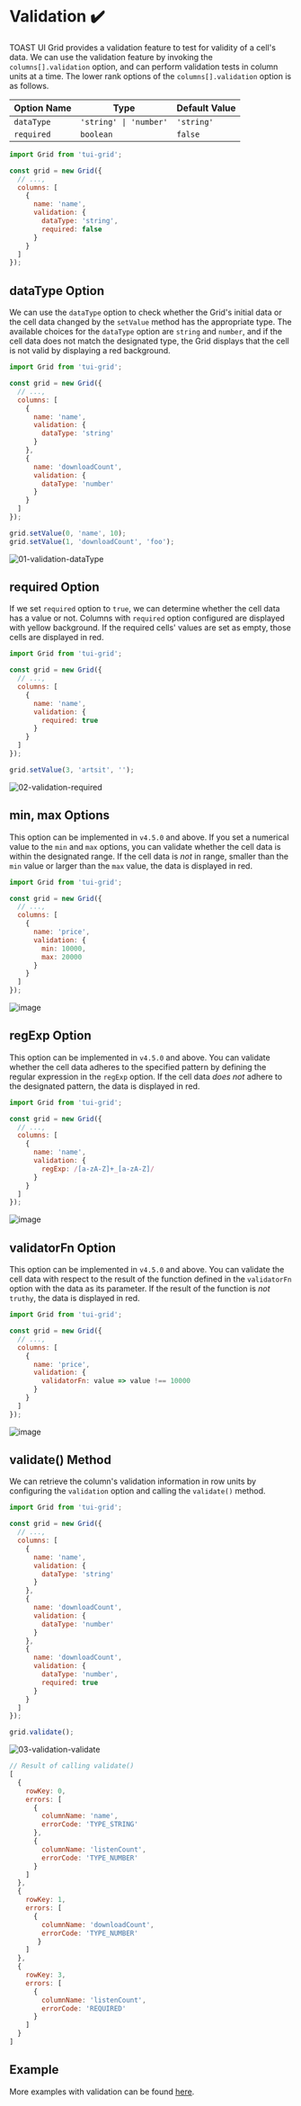 # Validation ✔️

TOAST UI Grid provides a validation feature to test for validity of a cell's data. We can use the validation feature by invoking the `columns[].validation` option, and can perform validation tests in column units at a time. The lower rank options of the `columns[].validation` option is as follows. 

| Option Name | Type | Default Value |
| --- | --- | --- |
| `dataType` | `'string' \| 'number'` | `'string'` |
| `required` | `boolean` | `false` |

```js
import Grid from 'tui-grid';

const grid = new Grid({
  // ...,
  columns: [
    {
      name: 'name',
      validation: {
        dataType: 'string',
        required: false
      }
    }
  ]
});
```

## dataType Option

We can use the `dataType` option to check whether the Grid's initial data or the cell data changed by the `setValue` method has the appropriate type. The available choices for the `dataType` option are `string` and `number`, and if the cell data does not match the designated type, the Grid displays that the cell is not valid by displaying a red background. 

```js
import Grid from 'tui-grid';

const grid = new Grid({
  // ...,
  columns: [
    {
      name: 'name',
      validation: {
        dataType: 'string'
      }
    },
    {
      name: 'downloadCount',
      validation: {
        dataType: 'number'
      }
    }
  ]
});

grid.setValue(0, 'name', 10);
grid.setValue(1, 'downloadCount', 'foo');
```
![01-validation-dataType](https://user-images.githubusercontent.com/18183560/61283083-81ec0480-a7f7-11e9-9d57-07f729d6346b.png)

## required Option

If we set `required` option to `true`, we can determine whether the cell data has a value or not. Columns with `required` option configured are displayed with yellow background. If the required cells' values are set as empty, those cells are displayed in red. 

```js
import Grid from 'tui-grid';

const grid = new Grid({
  // ...,
  columns: [
    {
      name: 'name',
      validation: {
        required: true
      }
    }
  ]
});

grid.setValue(3, 'artsit', '');
```
![02-validation-required](https://user-images.githubusercontent.com/18183560/61283084-81ec0480-a7f7-11e9-9e82-715f8da22ecd.png)

## min, max Options

This option can be implemented in `v4.5.0` and above. If you set a numerical value to the `min` and `max` options, you can validate whether the cell data is within the designated range. If the cell data is *not* in range, smaller than the `min` value or larger than the `max` value, the data is displayed in red.

```js
import Grid from 'tui-grid';

const grid = new Grid({
  // ...,
  columns: [
    {
      name: 'price',
      validation: {
        min: 10000,
        max: 20000
      }
    }
  ]
});
```

![image](https://user-images.githubusercontent.com/35371660/63257029-dc272c00-c2b3-11e9-8e2e-fa878577cd15.png)

## regExp Option

This option can be implemented in `v4.5.0` and above. You can validate whether the cell data adheres to the specified pattern by defining the regular expression in the `regExp` option. If the cell data *does not* adhere to the designated pattern, the data is displayed in red. 

```js
import Grid from 'tui-grid';

const grid = new Grid({
  // ...,
  columns: [
    {
      name: 'name',
      validation: {
        regExp: /[a-zA-Z]+_[a-zA-Z]/
      }
    }
  ]
});
```

![image](https://user-images.githubusercontent.com/35371660/63257294-67082680-c2b4-11e9-8e76-6a5b80e10d2b.png)

## validatorFn Option

This option can be implemented in `v4.5.0` and above. You can validate the cell data with respect to the result of the function defined in the `validatorFn` option with the data as its parameter. If the result of the function is *not* `truthy`, the data is displayed in red.

```js
import Grid from 'tui-grid';

const grid = new Grid({
  // ...,
  columns: [
    {
      name: 'price',
      validation: {
        validatorFn: value => value !== 10000
      }
    }
  ]
});
```

![image](https://user-images.githubusercontent.com/35371660/63257621-26f57380-c2b5-11e9-9237-ea927cfa014e.png)

## validate() Method

We can retrieve the column's validation information in row units by configuring the `validation` option and calling the `validate()` method. 

```js
import Grid from 'tui-grid';

const grid = new Grid({
  // ...,
  columns: [
    {
      name: 'name',
      validation: {
        dataType: 'string'
      }
    },
    {
      name: 'downloadCount',
      validation: {
        dataType: 'number'
      }
    },
    {
      name: 'downloadCount',
      validation: {
        dataType: 'number',
        required: true
      }
    }
  ]
});

grid.validate();
```

![03-validation-validate](https://user-images.githubusercontent.com/18183560/61283085-81ec0480-a7f7-11e9-8ef2-d84aa1652649.png)

```js
// Result of calling validate()
[
  {
    rowKey: 0,
    errors: [
      {
        columnName: 'name',
        errorCode: 'TYPE_STRING'
      },
      {
        columnName: 'listenCount',
        errorCode: 'TYPE_NUMBER'
      }
    ]
  },
  {
    rowKey: 1,
    errors: [
      {
        columnName: 'downloadCount',
        errorCode: 'TYPE_NUMBER'
       }
    ]
  },
  {
    rowKey: 3,
    errors: [
      {
        columnName: 'listenCount',
        errorCode: 'REQUIRED'
      }
    ]
  }
]
```

## Example

More examples with validation can be found [here](https://nhn.github.io/tui.grid/latest/tutorial-example20-validation).